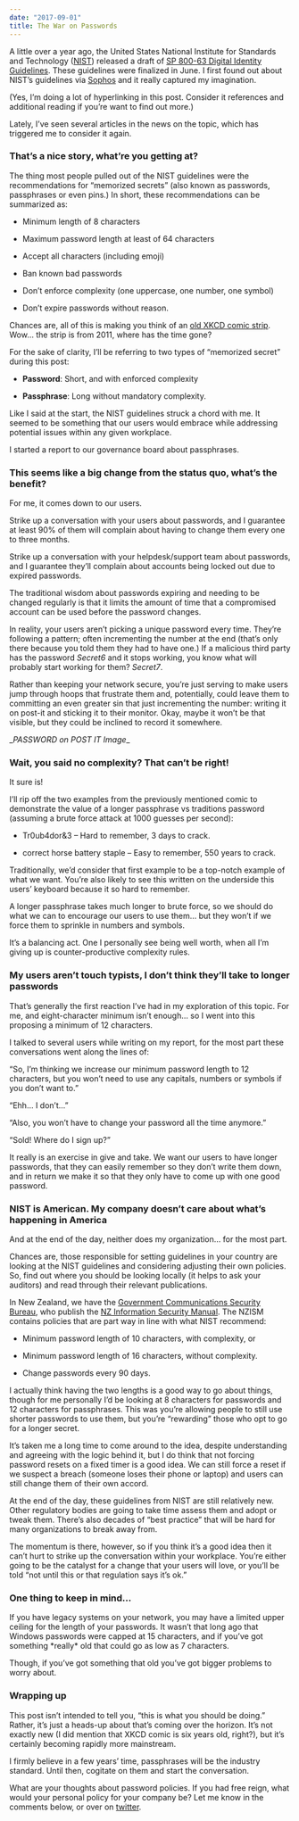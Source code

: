 ```yaml
---
date: "2017-09-01"
title: The War on Passwords
---
```


A little over a year ago, the United States National Institute for Standards and
Technology ([NIST](https://www.nist.gov/)) released a draft of [SP 800-63
Digital Identity Guidelines](https://pages.nist.gov/800-63-3/). These guidelines
were finalized in June. I first found out about NIST’s guidelines via
[Sophos](https://nakedsecurity.sophos.com/2016/08/18/nists-new-password-rules-what-you-need-to-know/)
and it really captured my imagination.

(Yes, I’m doing a lot of hyperlinking in this post. Consider it references and
additional reading if you’re want to find out more.)

Lately, I’ve seen several articles in the news on the topic, which has triggered
me to consider it again.

### That’s a nice story, what’re you getting at?

The thing most people pulled out of the NIST guidelines were the recommendations
for “memorized secrets” (also known as passwords, passphrases or even pins.) In
short, these recommendations can be summarized as:

-   Minimum length of 8 characters

-   Maximum password length at least of 64 characters

-   Accept all characters (including emoji)

-   Ban known bad passwords

-   Don’t enforce complexity (one uppercase, one number, one symbol)

-   Don’t expire passwords without reason.

Chances are, all of this is making you think of an [old XKCD comic
strip](https://xkcd.com/936/). Wow… the strip is from 2011, where has the time
gone?

For the sake of clarity, I’ll be referring to two types of “memorized secret”
during this post:

-   **Password**: Short, and with enforced complexity

-   **Passphrase**: Long without mandatory complexity.

Like I said at the start, the NIST guidelines struck a chord with me. It seemed
to be something that our users would embrace while addressing potential issues
within any given workplace.

I started a report to our governance board about passphrases.

### This seems like a big change from the status quo, what’s the benefit?

For me, it comes down to our users.

Strike up a conversation with your users about passwords, and I guarantee at
least 90% of them will complain about having to change them every one to three
months.

Strike up a conversation with your helpdesk/support team about passwords, and I
guarantee they’ll complain about accounts being locked out due to expired
passwords.

The traditional wisdom about passwords expiring and needing to be changed
regularly is that it limits the amount of time that a compromised account can be
used before the password changes.

In reality, your users aren’t picking a unique password every time. They’re
following a pattern; often incrementing the number at the end (that’s only there
because you told them they had to have one.) If a malicious third party has the
password *Secret6* and it stops working, you know what will probably start
working for them? *Secret7*.

Rather than keeping your network secure, you’re just serving to make users jump
through hoops that frustrate them and, potentially, could leave them to
committing an even greater sin that just incrementing the number: writing it on
post-it and sticking it to their monitor. Okay, maybe it won’t be that visible,
but they could be inclined to record it somewhere.

\__PASSWORD on POST IT Image_\_

### Wait, you said no complexity? That can’t be right!

It sure is!

I’ll rip off the two examples from the previously mentioned comic to demonstrate
the value of a longer passphrase vs traditions password (assuming a brute force
attack at 1000 guesses per second):

-   Tr0ub4dor&3 – Hard to remember, 3 days to crack.

-   correct horse battery staple – Easy to remember, 550 years to crack.

Traditionally, we’d consider that first example to be a top-notch example of
what we want. You’re also likely to see this written on the underside this
users’ keyboard because it so hard to remember.

A longer passphrase takes much longer to brute force, so we should do what we
can to encourage our users to use them… but they won’t if we force them to
sprinkle in numbers and symbols.

It’s a balancing act. One I personally see being well worth, when all I’m giving
up is counter-productive complexity rules.

### My users aren’t touch typists, I don’t think they’ll take to longer passwords

That’s generally the first reaction I’ve had in my exploration of this topic.
For me, and eight-character minimum isn’t enough… so I went into this proposing
a minimum of 12 characters.

I talked to several users while writing on my report, for the most part these
conversations went along the lines of:

“So, I’m thinking we increase our minimum password length to 12 characters, but
you won’t need to use any capitals, numbers or symbols if you don’t want to.”

“Ehh… I don’t…”

“Also, you won’t have to change your password all the time anymore.”

“Sold! Where do I sign up?”

It really is an exercise in give and take. We want our users to have longer
passwords, that they can easily remember so they don’t write them down, and in
return we make it so that they only have to come up with one good password.

### NIST is American. My company doesn’t care about what’s happening in America

And at the end of the day, neither does my organization… for the most part.

Chances are, those responsible for setting guidelines in your country are
looking at the NIST guidelines and considering adjusting their own policies. So,
find out where you should be looking locally (it helps to ask your auditors) and
read through their relevant publications.

In New Zealand, we have the [Government Communications Security
Bureau](https://www.gcsb.govt.nz/), who publish the [NZ Information Security
Manual](https://www.gcsb.govt.nz/publications/the-nz-information-security-manual/).
The NZISM contains policies that are part way in line with what NIST recommend:

-   Minimum password length of 10 characters, with complexity, or

-   Minimum password length of 16 characters, without complexity.

-   Change passwords every 90 days.

I actually think having the two lengths is a good way to go about things, though
for me personally I’d be looking at 8 characters for passwords and 12 characters
for passphrases. This was you’re allowing people to still use shorter passwords
to use them, but you’re “rewarding” those who opt to go for a longer secret.

It’s taken me a long time to come around to the idea, despite understanding and
agreeing with the logic behind it, but I do think that not forcing password
resets on a fixed timer is a good idea. We can still force a reset if we suspect
a breach (someone loses their phone or laptop) and users can still change them
of their own accord.

At the end of the day, these guidelines from NIST are still relatively new.
Other regulatory bodies are going to take time assess them and adopt or tweak
them. There’s also decades of “best practice” that will be hard for many
organizations to break away from.

The momentum is there, however, so if you think it’s a good idea then it can’t
hurt to strike up the conversation within your workplace. You’re either going to
be the catalyst for a change that your users will love, or you’ll be told “not
until this or that regulation says it’s ok.”

### One thing to keep in mind…

If you have legacy systems on your network, you may have a limited upper ceiling
for the length of your passwords. It wasn’t that long ago that Windows passwords
were capped at 15 characters, and if you’ve got something \*really\* old that
could go as low as 7 characters.

Though, if you’ve got something that old you’ve got bigger problems to worry
about.

### Wrapping up

This post isn’t intended to tell you, “this is what you should be doing.”
Rather, it’s just a heads-up about that’s coming over the horizon. It’s not
exactly new (I did mention that XKCD comic is six years old, right?), but it’s
certainly becoming rapidly more mainstream.

I firmly believe in a few years’ time, passphrases will be the industry
standard. Until then, cogitate on them and start the conversation.

What are your thoughts about password policies. If you had free reign, what
would your personal policy for your company be? Let me know in the comments
below, or over on [twitter](https://twitter.com/WindosNZ).
